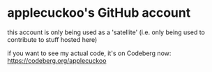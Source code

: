 # applecuckoo's GitHub account

this account is only being used as a 'satellite' (i.e. only being used to contribute to stuff hosted here)

if you want to see my actual code, it's on Codeberg now: https://codeberg.org/applecuckoo
